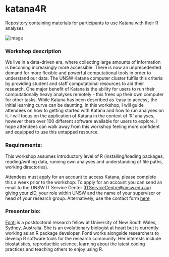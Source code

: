 # katana4R
Repository containing materials for participants to use Katana with their R analyses

![image](https://user-images.githubusercontent.com/12161802/178669198-0d896c92-12ec-4a71-a4db-172078a6f08b.png)

### Workshop description
We live in a data-driven era, where collecting large amounts of information is becoming increasingly more accessible. There is now an unprecedented demand for more flexible and powerful computational tools in order to understand our data. The UNSW Katana computer cluster fulfils this criteria by providing student and staff computational resources to aid their research. One major benefit of Katana is the ability for users to run their computationally heavy analyses remotely - this frees up their own computer for other tasks. While Katana has been described as ‘easy to access’, the initial learning curve can be daunting. In this workshop, I will guide attendees on how to getting started with Katana and how to run analyses on it. I will focus on the application of Katana in the context of ‘R’ analyses, however there over 100 different software available for users to explore. I hope attendees can walk away from this workshop feeling more confident and equipped to use this untapped resource.

### Requirements:
This workshop assumes introductory level of R (installing/loading packages, reading/writing data, running own analyses and understanding of file paths, working directories).

Attendees must apply for an account to access Katana, please complete this a week prior to the workshop:
To apply for an account you can send an email to the UNSW IT Service Center (ITServiceCentre@unsw.edu.au) giving your zID, your role within UNSW and the name of your supervisor or head of your research group. Alternatively, use the contact form [here](https://research.unsw.edu.au/katana)

### Presenter bio:
[Fonti](https://fontikar.wordpress.com/) is a postdoctoral research fellow at University of New South Wales, Sydney, Australia. She is an evolutionary biologist at heart but is currently working as an R package developer. Fonti works alongside researchers to develop R software tools for the research community. Her interests include biostatistics, reproducible science, learning about the latest coding practices and teaching others to enjoy using R.

